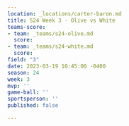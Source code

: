 ```yaml
---
location: _locations/carter-baron.md
title: S24 Week 3 - Olive vs White
teams-score:
- team: _teams/s24-olive.md
  score: 
- team: _teams/s24-white.md
  score: 
field: "3"
date: 2023-03-19 10:45:00 -0400
season: 24
week: 3
mvp: ''
game-ball: ''
sportsperson: ''
published: false

---
```


